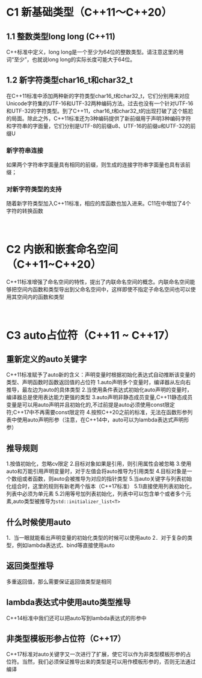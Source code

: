 # C1 新基础类型（C++11～C++20）
## 1.1 整数类型long long (C++11)
C++标准中定义，long long是一个至少为64位的整数类型。请注意这里的用词“至少”，也就说long long的实际长度可能大于64位。



## 1.2 新字符类型char16_t和char32_t
在C++11标准中添加两种新的字符类型char16_t和char32_t，它们分别用来对应Unicode字符集的UTF-16和UTF-32两种编码方法。过去也没有一个针对UTF-16和UTF-32的字符类型。到了C++11，char16_t和char32_t的出现打破了这个尴尬的局面。除此之外，C++11标准还为3种编码提供了新前缀用于声明3种编码字符和字符串的字面量，它们分别是UTF-8的前缀u8、UTF-16的前缀u和UTF-32的前缀U
### 新字符串连接
如果两个字符串字面量具有相同的前缀，则生成的连接字符串字面量也具有该前缀；
### 对新字符类型的支持
随着新字符类型加入C++11标准，相应的库函数也加入进来。C11在中增加了4个字符的转换函数

<br>

# C2 内嵌和嵌套命名空间（C++11~C++20）
C++11标准增强了命名空间的特性，提出了内联命名空间的概念。内联命名空间能够把空间内函数和类型导出到父命名空间中，这样即使不指定子命名空间也可以使用其空间内的函数和类型


<br>

# C3 auto占位符（C++11 ~ C++17）
## 重新定义的auto关键字
C++11标准赋予了auto新的含义：声明变量时根据初始化表达式自动推断该变量的类型、声明函数时函数返回值的占位符
1.auto声明多个变量时，编译器从左向右推导，最左边为auto的具体类型
2.当使用条件表达式初始化auto声明的变量时，编译器总是使用表达能力更强的类型
3.auto声明非静态成员变量,C++11静态成员变量是可以用auto声明并且初始化的,不过前提是auto必须使用const限定符;C++17中不再需要const限定符
4.按照C++20之前的标准，无法在函数形参列表中使用auto声明形参（注意，在C++14中，auto可以为lambda表达式声明形参）

## 推导规则
1.按值初始化，忽略cv限定
2.目标对象如果是引用，则引用属性会被忽略
3.使用auto和万能引用声明变量时，对于左值会将auto推导为引用类型
4.目标对象是一个数组或者函数，则auto会被推导为对应的指针类型
5.当auto关键字与列表初始化组合时，这里的规则有新老两个版本（C++17标准）
5.1)直接使用列表初始化，列表中必须为单元素
5.2)用等号加列表初始化，列表中可以包含单个或者多个元素,auto类型被推导为`std::initializer_list<T>`

## 什么时候使用auto
1．当一眼就能看出声明变量的初始化类型的时候可以使用auto
2．对于复杂的类型，例如lambda表达式、bind等直接使用auto

## 返回类型推导
多重返回值，那么需要保证返回值类型是相同

## lambda表达式中使用auto类型推导
C++14标准中我们还可以把auto写到lambda表达式的形参中

## 非类型模板形参占位符（C++17）
C++17标准对auto关键字又一次进行了扩展，使它可以作为非类型模板形参的占位符。当然，我们必须保证推导出来的类型是可以用作模板形参的，否则无法通过编译